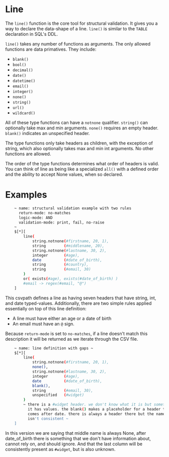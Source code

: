 
# Line

The `line()` function is the core tool for structural validation. It gives you a way to declare the data-shape of a line. `line()` is similar to the `TABLE` declaration in SQL's DDL.

`line()` takes any number of functions as arguments. The only allowed functions are data primatives. They include:
- `blank()`
- `bool()`
- `decimal()`
- `date()`
- `datetime()`
- `email()`
- `integer()`
- `none()`
- `string()`
- `url()`
- `wildcard()`

All of these type functions can have a `notnone` qualifier. `string()` can optionally take max and min arguments. `none()` requires an empty header. `blank()` indicates an unspecified header.

The type functions only take headers as children, with the exception of string, which also optionally takes max and min int arguments. No other functions are allowed.

The order of the type functions determines what order of headers is valid. You can think of line as being like a specialized `all()` with a defined order and the ability to accept None values, when so declared.

# Examples

```bash
    ~ name: structural validation example with two rules
      return-mode: no-matches
      logic-mode: AND
      validation-mode: print, fail, no-raise
    ~
    $[*][
        line(
            string.notnone(#firstname, 20, 1),
            string        (#middlename, 20),
            string.notnone(#lastname, 30, 2),
            integer       (#age),
            date          (#date_of_birth),
            string        (#country),
            string        (#email, 30)
        )
        or( exists(#age), exists(#date_of_birth) )
        #email -> regex(#email, "@")
    ]
```

This csvpath defines a line as having seven headers that have string, int, and date typed-values. Additionally, there are two simple rules applied essentially on top of this line definition:
- A line must have either an age or a date of birth
- An email must have an `@` sign.

Because `return-mode` is set to `no-matches`, if a line doesn't match this description it will be returned as we iterate through the CSV file.

```bash
    ~ name: line definition with gaps ~
    $[*][
        line(
            string.notnone(#firstname, 20, 1),
            none(),
            string.notnone(#lastname, 30, 2),
            integer       (#age),
            date          (#date_of_birth),
            blank(),
            string        (#email, 30),
            unspecified   (#widget)
        )
        ~ there is a #widget header. we don't know what it is but sometimes
          it has values. the blank() makes a placeholder for a header that
          comes after date. there is always a header there but the name
          isn't consistent ~
    ]
```

In this version we are saying that middle name is always None, after date_of_birth there is something that we don't have information about, cannot rely on, and should ignore. And that the last column will be consistently present as `#widget`, but is also unknown.


